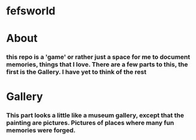 # fefsworld

# About
### this repo is a 'game' or rather just a space for me to document memories, things that I love. There are a few parts to this, the first is the Gallery. I have yet to think of the rest

# Gallery
### This part looks a little like a museum gallery, except that the painting are pictures. Pictures of places where many fun memories were forged.
